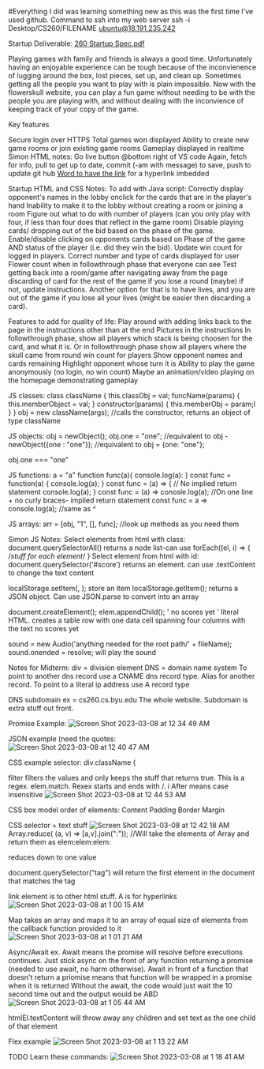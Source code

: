 #Everything I did was learning something new as this was the first time I've used github.
Command to ssh into my web server
ssh -i Desktop/CS260/FILENAME ubuntu@18.191.235.242


Startup Deliverable:
[260 Startup Spec.pdf](https://github.com/tryentering/startup/files/10715603/260.Startup.Spec.pdf)

Playing games with family and friends is always a good time. Unfortunately having an enjoyable experience can be tough because of the inconvienence of lugging around the box, lost pieces, set up, and clean up. Sometimes getting all the people you want to play with is plain impossible. Now with the flowerskull website, you can play a fun game without needing to be with the people you are playing with, and without dealing with the inconvience of keeping track of your copy of the game.

Key features

  Secure login over HTTPS
  Total games won displayed
  Ability to create new game rooms or join existing game rooms
  Gameplay displayed in realtime
Simon HTML notes:
  Go live button @bottom right of VS code
  Again, fetch for info, pull to get up to date, commit (-am with message) to save, push to update git hub
  <a href="link.here">Word to have the link</a> for a hyperlink imbedded
  
Startup HTML and CSS Notes:
  To add with Java script:
    Correctly display opponent's names in the lobby
    onclick for the cards that are in the player's hand
    Inability to make it to the lobby without creating a room or joining a room
    Figure out what to do with number of players (can you only play with four, if less than four does that reflect in the game room)
    Disable playing cards/ dropping out of the bid based on the phase of the game.
    Enable/disable clicking on opponents cards based on Phase of the game AND status of the player (i.e. did they win the bid).
    Update win count for logged in players.
    Correct number and type of cards displayed for user
    Flower count when in followthrough phase that everyone can see
    Test getting back into a room/game after navigating away from the page
    discarding of card for the rest of the game if you lose a round (maybe) if not, update instructions.
    Another option for that is to have lives, and you are out of the game if you lose all your lives (might be easier then discarding a card).
  

  
  Features to add for quality of life:
    Play around with adding links back to the page in the instructions other than at the end
    Pictures in the instructions
    In followthrough phase, show all players which stack is being choosen for the card, and what it is.
    Or in followthrough phase show all players where the skull came from
    round win count for players
    Show opponent names and cards remaining
    Highlight opponent whose turn it is
    Ability to play the game anonymously (no login, no win count)
    Maybe an animation/video playing on the homepage demonstrating gameplay
    
    
JS classes:
class className {
  this.classObj = val;
  funcName(params) {
  this.memberObject = val;
  }
  constructor(params) {
  this.memberObj = param;l
  }
}
obj = new className(args); //calls the constructor, returns an object of type className

JS objects:
obj = newObject();
obj.one = "one";
//equivalent to
obj - newObject({one : "one"});
//equivalent to 
obj = {one: "one"};

obj.one === "one"

JS functions:
a = "a"
function func(a){
  console.log(a):
}
const func = function(a) {
   console.log(a);
}
const func = (a) => { // No implied return statement
  console.log(a);
}
const func = (a) => conosle.log(a); //On one line + no curly braces- implied return statement
const func = a => console.log(a);   //same as ^

JS arrays:
arr = [obj, "1", [], func];
//look up methods as you need them

Simon JS Notes:
  Select elements from html with class: document.querySelectorAll(<class>)   returns a node list-can use forEach((el, i) => { /*stuff for each element*/ }
  Select element from html with id: document.querySelector('#score')   returns an element. can use .textContent to change the text content
  
  localStorage.setItem(<string key>, <value>);   store an item
  localStorage.getItem(<string key>);   returns a JSON object. Can use JSON.parse to convert into an array
  
  document.createElement(<class>);
  elem.appendChild(<elem>);
  '<tr><td colSpan = 4> no scores yet </td></tr>'    literal HTML. creates a table row with one data cell spanning four columns with the text no scores yet
  
  sound = new Audio('anything needed for the root path/' + fileName);  
  sound.onended = resolve;   will play the sound
  
  
  
Notes for Midterm:
  div = division element
  DNS = domain name system
  To point to another dns record use a CNAME dns record type. Alias for another record.
  To point to a literal ip address use A record type
  
  DNS subdomain ex = cs260.cs.byu.edu
  The whole website. Subdomain is extra stuff out front.
  
  Promise Example:
![Screen Shot 2023-03-08 at 12 34 49 AM](https://user-images.githubusercontent.com/119990541/223650152-d23e38ff-d06d-43dd-bbb0-47ea135959dd.png)
  
  JSON example (need the quotes:
  ![Screen Shot 2023-03-08 at 12 40 47 AM](https://user-images.githubusercontent.com/119990541/223651262-537e20c1-d82c-4f25-bbf9-4056c6418da0.png)
 
  CSS example selector: div.className {
  
  filter filters the values and only keeps the stuff that returns true. This is a regex. elem.match. Rexex starts and ends with /. i After means case insensitive
![Screen Shot 2023-03-08 at 12 44 53 AM](https://user-images.githubusercontent.com/119990541/223652125-9b4476fc-84a6-4011-91b3-137476e2b64f.png)

  CSS box model order of elements:
  Content
  Padding
  Border
  Margin
  
  CSS selector + text stuff
  ![Screen Shot 2023-03-08 at 12 42 18 AM](https://user-images.githubusercontent.com/119990541/223659759-a7710ad6-92cd-4076-8276-f45d6cf59b92.png)  Array.reduce( (a, v) => [a,v].join(":")); //Will take the elements of Array and return them as elem:elem:elem:
  
  reduces down to one value
  
  document.querySelector("tag") will return the first element in the document that matches the tag
  
  link element is to other html stuff. A is for hyperlinks
  ![Screen Shot 2023-03-08 at 1 00 15 AM](https://user-images.githubusercontent.com/119990541/223655210-0fe477a1-2984-41c1-ada3-76ecc06bd617.png)
  
  Map takes an array and maps it to an array of equal size of elements from the callback function provided to it
![Screen Shot 2023-03-08 at 1 01 21 AM](https://user-images.githubusercontent.com/119990541/223655426-f5231c1c-7b85-428d-912c-c09126e423a3.png)
  
  Async/Await ex.   Await means the promise will resolve before executions continues. Just stick async on the front of any function returning a promise (needed to use await, no harm otherwise). Await in front of a function that doesn't return a priomise means that function will be wrapped in a promise when it is returned Without the await, the code would just wait the 10 second time out and the output would be ABD
![Screen Shot 2023-03-08 at 1 05 44 AM](https://user-images.githubusercontent.com/119990541/223656235-bdb4fc13-eabc-453d-9cdc-24c1c4288735.png)

  
  htmlEl.textContent will throw away any children and set text as the one child of that element
  
  Flex example 
  ![Screen Shot 2023-03-08 at 1 13 22 AM](https://user-images.githubusercontent.com/119990541/223657862-5ed050a3-e1d8-44f7-9528-c9f343bcb47e.png)
  
  TODO Learn these commands:
![Screen Shot 2023-03-08 at 1 18 41 AM](https://user-images.githubusercontent.com/119990541/223659555-7abca710-2da5-4c99-85e7-08ce1974cc85.png)
